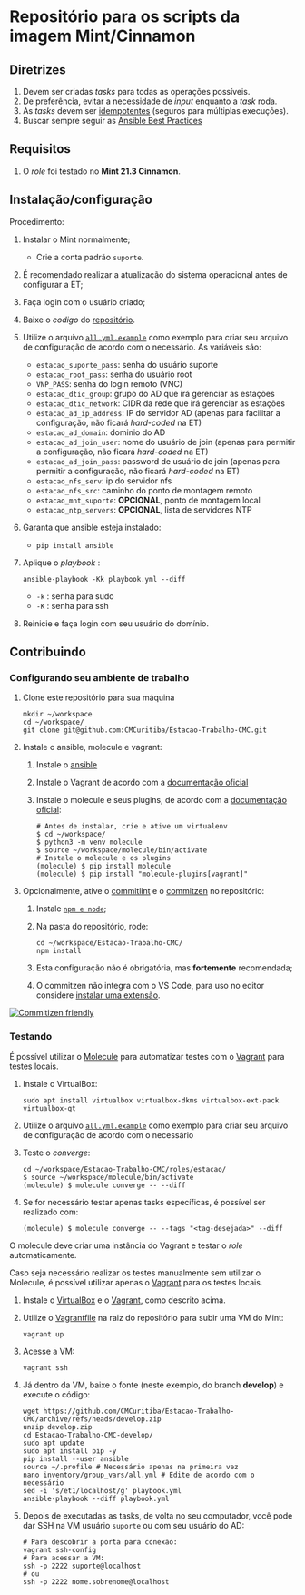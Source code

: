 # Repositório para os scripts da imagem Mint/Cinnamon

## Diretrizes

1. Devem ser criadas _tasks_ para todas as operações possíveis.
2. De preferência, evitar a necessidade de _input_ enquanto a _task_ roda.
3. As _tasks_ devem ser [idempotentes](https://docs.ansible.com/ansible/latest/reference_appendices/glossary.html#term-idempotency) (seguros para múltiplas execuções).
4. Buscar sempre seguir as [Ansible Best Practices](https://docs.ansible.com/ansible/2.8/user_guide/playbooks_best_practices.html)

## Requisitos

1. O _role_ foi testado no **Mint 21.3 Cinnamon**.

## Instalação/configuração

Procedimento:

1. Instalar o Mint normalmente;
   - Crie a conta padrão `suporte`.
2. É recomendado realizar a atualização do sistema operacional antes de configurar a ET;
3. Faça login com o usuário criado;
4. Baixe o _codigo_ do [repositório](https://github.com/CMCuritiba/Estacao-Trabalho-CMC).
5. Utilize o arquivo [`all.yml.example`](./inventory/group_vars/all.yml.exemple)
   como exemplo para criar seu arquivo de configuração de acordo com o
   necessário. As variáveis são:

   - `estacao_suporte_pass`: senha do usuário suporte
   - `estacao_root_pass`: senha do usuário root
   - `VNP_PASS`: senha do login remoto (VNC)
   - `estacao_dtic_group`: grupo do AD que irá gerenciar as estações
   - `estacao_dtic_network`: CIDR da rede que irá gerenciar as estações
   - `estacao_ad_ip_address`: IP do servidor AD (apenas para facilitar a configuração,
     não ficará _hard-coded_ na ET)
   - `estacao_ad_domain`: dominio do AD
   - `estacao_ad_join_user`: nome do usuário de join (apenas para permitir a
     configuração, não ficará _hard-coded_ na ET)
   - `estacao_ad_join_pass`: password de usuário de join (apenas para permitir a
     configuração, não ficará _hard-coded_ na ET)
   - `estacao_nfs_serv`: ip do servidor nfs
   - `estacao_nfs_src`: caminho do ponto de montagem remoto
   - `estacao_mnt_suporte`: **OPCIONAL**, ponto de montagem local
   - `estacao_ntp_servers`: **OPCIONAL**, lista de servidores NTP

6. <a name="ansible-install"></a>Garanta que ansible esteja instalado:

   - `pip install ansible`

7. Aplique o _playbook_ :

      ```shell
      ansible-playbook -Kk playbook.yml --diff
      ```

      - `-k` : senha para sudo
      - `-K` : senha para ssh

8. Reinicie e faça login com seu usuário do domínio.

## Contribuindo

### Configurando seu ambiente de trabalho

1. Clone este repositório para sua máquina

      ```shell
      mkdir ~/workspace
      cd ~/workspace/
      git clone git@github.com:CMCuritiba/Estacao-Trabalho-CMC.git
      ```

2. Instale o ansible, molecule e vagrant:

   1. Instale o [ansible](#ansible-install)
   2. <a name="vagrant-install"></a>Instale o Vagrant de acordo com a [documentação oficial](https://developer.hashicorp.com/vagrant/install?product_intent=vagrant#linux)
   3. Instale o molecule e seus plugins, de acordo com a [documentação oficial](https://ansible.readthedocs.io/projects/molecule/installation/):

      ```shell
      # Antes de instalar, crie e ative um virtualenv
      $ cd ~/workspace/
      $ python3 -m venv molecule
      $ source ~/workspace/molecule/bin/activate
      # Instale o molecule e os plugins
      (molecule) $ pip install molecule
      (molecule) $ pip install "molecule-plugins[vagrant]"
      ```

3. Opcionalmente, ative o [commitlint](https://github.com/conventional-changelog/commitlint) e
   o [commitzen](https://github.com/commitizen/cz-cli) no repositório:

   1. Instale [`npm e node`](https://docs.npmjs.com/downloading-and-installing-node-js-and-npm);
   2. Na pasta do repositório, rode:

      ```shell
      cd ~/workspace/Estacao-Trabalho-CMC/
      npm install
      ```

   3. Esta configuração não é obrigatória, mas **fortemente** recomendada;
   4. O commitzen não integra com o VS Code, para uso no editor considere
      [instalar uma extensão](https://github.com/commitizen/cz-cli#adapters).

[![Commitizen friendly](https://img.shields.io/badge/commitizen-friendly-brightgreen.svg)](http://commitizen.github.io/cz-cli/)

### Testando

É possível utilizar o [Molecule](https://ansible.readthedocs.io/projects/molecule/) para automatizar testes com o [Vagrant](https://www.vagrantup.com/) para testes locais.

1. <a name="virtualbox-install"></a>Instale o VirtualBox:

   ```shell
   sudo apt install virtualbox virtualbox-dkms virtualbox-ext-pack virtualbox-qt
   ```

2. Utilize o arquivo [`all.yml.example`](./inventory/group_vars/all.yml.exemple)
   como exemplo para criar seu arquivo de configuração de acordo com o
   necessário

3. Teste o _converge_:

   ```shell
   cd ~/workspace/Estacao-Trabalho-CMC/roles/estacao/
   $ source ~/workspace/molecule/bin/activate
   (molecule) $ molecule converge -- --diff
   ```

4. Se for necessário testar apenas tasks específicas, é possível ser realizado com:

   ```shell
   (molecule) $ molecule converge -- --tags "<tag-desejada>" --diff
   ```

O molecule deve criar uma instância do Vagrant e testar o _role_ automaticamente.

Caso seja necessário realizar os testes manualmente sem utilizar o Molecule, é possível utilizar apenas o [Vagrant](https://www.vagrantup.com/) para os testes locais.

1. Instale o [VirtualBox](#virtualbox-install) e o [Vagrant](#vagrant-install), como descrito acima.
2. Utilize o [Vagrantfile](./Vagrantfile) na raiz do repositório para subir uma VM do Mint:

   ```shell
   vagrant up
   ```

3. Acesse a VM:

   ```shell
   vagrant ssh
   ```

4. Já dentro da VM, baixe o fonte (neste exemplo, do branch **develop**) e
   execute o código:

   ```shell
   wget https://github.com/CMCuritiba/Estacao-Trabalho-CMC/archive/refs/heads/develop.zip
   unzip develop.zip
   cd Estacao-Trabalho-CMC-develop/
   sudo apt update
   sudo apt install pip -y
   pip install --user ansible
   source ~/.profile # Necessário apenas na primeira vez
   nano inventory/group_vars/all.yml # Edite de acordo com o necessário
   sed -i 's/et1/localhost/g' playbook.yml
   ansible-playbook --diff playbook.yml
   ```

5. Depois de executadas as tasks, de volta no seu computador, você pode dar SSH na VM usuário `suporte` ou com seu
   usuário do AD:

   ```shell
   # Para descobrir a porta para conexão:
   vagrant ssh-config
   # Para acessar a VM:
   ssh -p 2222 suporte@localhost
   # ou
   ssh -p 2222 nome.sobrenome@localhost
   ```
